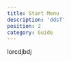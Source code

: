 ```yaml
---
title: Start Menu
description: 'ddsf'
position: 2
category: Guide
---
```

lorcdjbdj

<img src="/images/win-7/barra-de-tareas/d-1.jpg" alt=""/>

<route-group>

<route number="1" src="Taskbar & SystemTray > Taskband > Basic > Taskband > TaskItemButton"></route>

<route number="1" src="Taskbar & SystemTray > Taskband > Basic > Taskband > TaskItemButton > 2"></route>

<route number="1" src="Taskbar & SystemTray > Taskband > Basic > Taskband > TaskItemButton"></route>

<route number="1" src="Taskbar & SystemTray > Taskband > Basic > Taskband > TaskItemButton > 2"></route>

<route number="1" src="Taskbar & SystemTray > Taskband > Basic > Taskband > TaskItemButton"></route>

<route number="1" src="Taskbar & SystemTray > Taskband > Basic > Taskband > TaskItemButton > 2"></route>

</route-group>